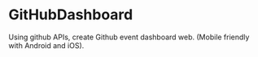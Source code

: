 # GitHubDashboard
Using github APIs, create Github event dashboard web. (Mobile friendly with Android and iOS).
